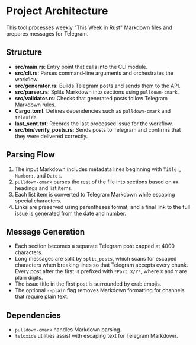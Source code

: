 # Project Architecture

This tool processes weekly "This Week in Rust" Markdown files and prepares messages for Telegram.

## Structure
- **src/main.rs**: Entry point that calls into the CLI module.
- **src/cli.rs**: Parses command-line arguments and orchestrates the workflow.
- **src/generator.rs**: Builds Telegram posts and sends them to the API.
- **src/parser.rs**: Splits Markdown into sections using `pulldown-cmark`.
- **src/validator.rs**: Checks that generated posts follow Telegram Markdown rules.
- **Cargo.toml**: Defines dependencies such as `pulldown-cmark` and `teloxide`.
- **last_sent.txt**: Records the last processed issue for the workflow.
- **src/bin/verify_posts.rs**: Sends posts to Telegram and confirms that they
  were delivered correctly.

## Parsing Flow
1. The input Markdown includes metadata lines beginning with `Title:`, `Number:`, and `Date:`.
2. `pulldown-cmark` parses the rest of the file into sections based on `##` headings and list items.
3. Each list item is converted to Telegram Markdown while escaping special characters.
4. Links are preserved using parentheses format, and a final link to the full issue is generated from the date and number.

## Message Generation
- Each section becomes a separate Telegram post capped at 4000 characters.
- Long messages are split by `split_posts`, which scans for escaped characters when breaking lines so that Telegram accepts every chunk. Every post after the first is prefixed with `*Part X/Y*`, where `X` and `Y` are plain digits.
- The issue title in the first post is surrounded by crab emojis.
- The optional `--plain` flag removes Markdown formatting for channels that require plain text.

## Dependencies
- `pulldown-cmark` handles Markdown parsing.
- `teloxide` utilities assist with escaping text for Telegram Markdown.

